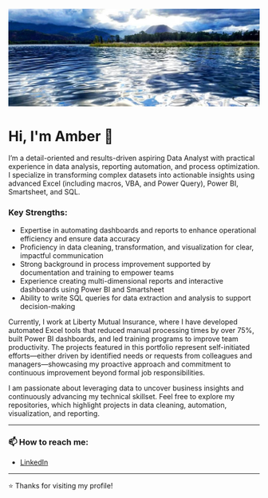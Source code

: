 ![](https://github.com/ADeabenderfer/adeabenderfer/blob/main/pendorielle1.jpg)
# Hi, I'm Amber 👋

I’m a detail-oriented and results-driven aspiring Data Analyst with practical experience in data analysis, reporting automation, and process optimization. I specialize in transforming complex datasets into actionable insights using advanced Excel (including macros, VBA, and Power Query), Power BI, Smartsheet, and SQL.

### Key Strengths:
- Expertise in automating dashboards and reports to enhance operational efficiency and ensure data accuracy
- Proficiency in data cleaning, transformation, and visualization for clear, impactful communication
- Strong background in process improvement supported by documentation and training to empower teams
- Experience creating multi-dimensional reports and interactive dashboards using Power BI and Smartsheet
- Ability to write SQL queries for data extraction and analysis to support decision-making

Currently, I work at Liberty Mutual Insurance, where I have developed automated Excel tools that reduced manual processing times by over 75%, built Power BI dashboards, and led training programs to improve team productivity. The projects featured in this portfolio represent self-initiated efforts—either driven by identified needs or requests from colleagues and managers—showcasing my proactive approach and commitment to continuous improvement beyond formal job responsibilities.

I am passionate about leveraging data to uncover business insights and continuously advancing my technical skillset. Feel free to explore my repositories, which highlight projects in data cleaning, automation, visualization, and reporting.

---

### 📫 How to reach me:
- [LinkedIn](https://www.linkedin.com/in/amber-deabenderfer-1818a4368/)

---

⭐️ Thanks for visiting my profile!
